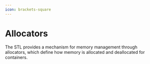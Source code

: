 ```yaml
---
icon: brackets-square
---
```


# Allocators

The STL provides a mechanism for memory management through allocators, which define how memory is allocated and deallocated for containers.
